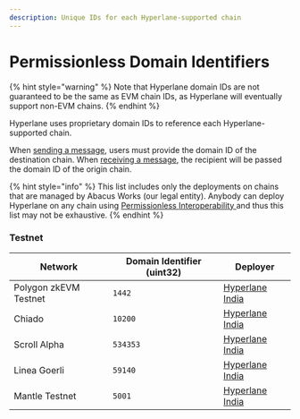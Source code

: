 ```yaml
---
description: Unique IDs for each Hyperlane-supported chain
---
```


# Permissionless Domain Identifiers

{% hint style="warning" %}
Note that Hyperlane domain IDs are not guaranteed to be the same as EVM chain IDs, as Hyperlane will eventually support non-EVM chains.
{% endhint %}

Hyperlane uses proprietary domain IDs to reference each Hyperlane-supported chain.

When [sending a message](../../apis/messaging-api/send.md), users must provide the domain ID of the destination chain. When [receiving a message](../../apis/messaging-api/receive.md), the recipient will be passed the domain ID of the origin chain.

{% hint style="info" %}
This list includes only the deployments on chains that are managed by Abacus Works (our legal entity). Anybody can deploy Hyperlane on any chain using [Permissionless ](../broken-reference/)[Interoperability ](../broken-reference/)and thus this list may not be exhaustive.
{% endhint %}

### Testnet

| Network               | Domain Identifier (uint32) | Deployer                                              |
| --------------------- | -------------------------- | ----------------------------------------------------- |
| Polygon zkEVM Testnet | `1442`                     | [Hyperlane India](https://twitter.com/HyperlaneIndia) |
| Chiado                | `10200`                    | [Hyperlane India](https://twitter.com/HyperlaneIndia) |
| Scroll Alpha          | `534353`                   | [Hyperlane India](https://twitter.com/HyperlaneIndia) |
| Linea Goerli          | `59140`                    | [Hyperlane India](https://twitter.com/HyperlaneIndia) |
| Mantle Testnet        | `5001`                     | [Hyperlane India](https://twitter.com/HyperlaneIndia) |

